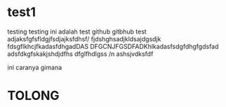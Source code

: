 # test1
testing testing
ini adalah test github
gitbhub test adjaksfgfsfldgjfsdjajksfdhsf/
fjdshghsadjkldsajdgsdjk
fdsgflkhcjfkadasfdhgadDAS
DFGCNJFGSDFADKhlkadasfsdgfdhgfgdsfad
adsfdkgfskakjshdjdfhs
dfglfhdlgss
/n
ashsjvdksfdf
<p> ini caranya gimana </p>
<h1>TOLONG</h1>
